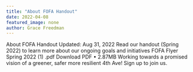 ```yaml
---
title: "About FOFA Handout"
date: 2022-04-08
featured_image: none
author: Grace Freedman
---
```




About FOFA Handout
Updated: 
Aug 31, 2022
Read our handout (Spring 2022) to learn more about our ongoing goals and initiatives 
FOFA Flyer Spring 2022 (1)
.pdf
Download PDF • 2.87MB
Working towards a promised vision of a greener, safer more resilient 4th Ave! Sign up to join us.



